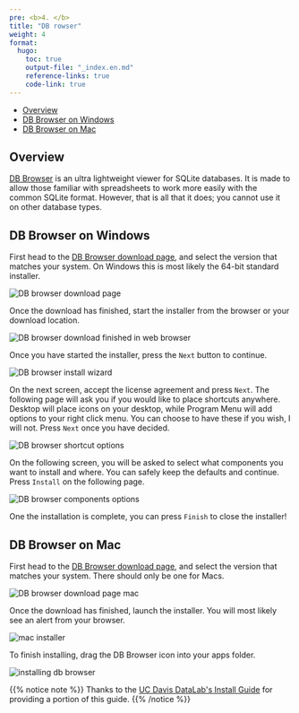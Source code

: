 ```yaml
---
pre: <b>4. </b>
title: "DB rowser"
weight: 4
format:
  hugo:
    toc: true
    output-file: "_index.en.md"
    reference-links: true
    code-link: true
---
```




-   [Overview][]
-   [DB Browser on Windows][]
-   [DB Browser on Mac][]

## Overview

[DB Browser][] is an ultra lightweight viewer for SQLite databases. It is made to allow those familiar with spreadsheets to work more easily with the common SQLite format. However, that is all that it does; you cannot use it on other database types.

## DB Browser on Windows

First head to the [DB Browser download page][], and select the version that matches your system. On Windows this is most likely the 64-bit standard installer.

![][1]

Once the download has finished, start the installer from the browser or your download location.

![][2]

Once you have started the installer, press the `Next` button to continue.

![][3]

On the next screen, accept the license agreement and press `Next`. The following page will ask you if you would like to place shortcuts anywhere. Desktop will place icons on your desktop, while Program Menu will add options to your right click menu. You can choose to have these if you wish, I will not. Press `Next` once you have decided.

![][4]

On the following screen, you will be asked to select what components you want to install and where. You can safely keep the defaults and continue. Press `Install` on the following page.

![][5]

One the installation is complete, you can press `Finish` to close the installer!

## DB Browser on Mac

First head to the [DB Browser download page][], and select the version that matches your system. There should only be one for Macs.

![][6]

Once the download has finished, launch the installer. You will most likely see an alert from your browser.

![][7]

To finish installing, drag the DB Browser icon into your apps folder.

![][8]

{{% notice note %}}
Thanks to the <a href="https://datalab.ucdavis.edu/install-guide/">UC Davis DataLab's Install Guide</a> for providing a portion of this guide.
{{% /notice %}}

  [Overview]: #overview
  [DB Browser on Windows]: #db-browser-on-windows
  [DB Browser on Mac]: #db-browser-on-mac
  [DB Browser]: https://sqlitebrowser.org/
  [DB Browser download page]: https://sqlitebrowser.org/dl/
  [1]: img/win_dbb_1.jpg "DB browser download page"
  [2]: img/win_dbb_2.jpg "DB browser download finished in web browser"
  [3]: img/win_dbb_3.jpg "DB browser install wizard"
  [4]: img/win_dbb_4.jpg "DB browser shortcut options"
  [5]: img/win_dbb_5.jpg "DB browser components options"
  [6]: img/mac_1.jpg "DB browser download page mac"
  [7]: img/mac_2.png "mac installer"
  [8]: img/mac_3.png "installing db browser"
